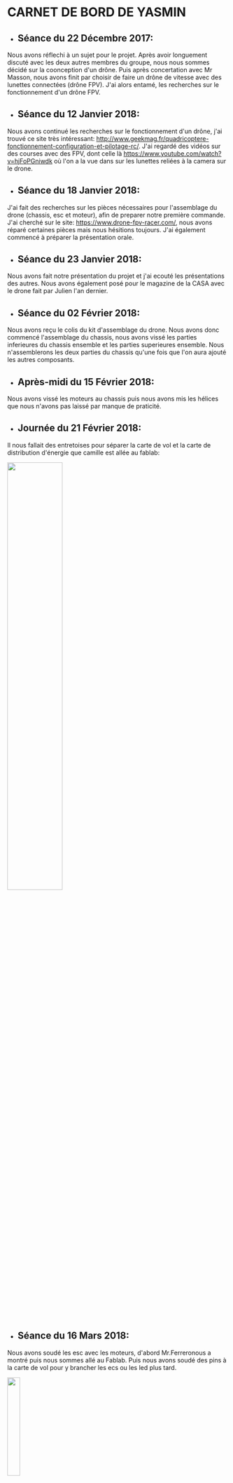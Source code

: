 <h1>CARNET DE BORD DE YASMIN</h1> 

* <h2>Séance du 22 Décembre 2017:</h2>

Nous avons réflechi à un sujet pour le projet. Après avoir longuement discuté avec les deux autres membres du groupe, nous nous sommes
décidé sur la coonception d'un drône. Puis après concertation avec Mr Masson, nous avons finit par choisir de faire un drône de vitesse
avec des lunettes connectées (drône FPV). J'ai alors entamé, les recherches sur le fonctionnement d'un drône FPV.


* <h2>Séance du 12 Janvier 2018:</h2>

Nous avons continué les recherches sur le fonctionnement d'un drône, j'ai trouvé ce site très intéressant:
http://www.geekmag.fr/quadricoptere-fonctionnement-configuration-et-pilotage-rc/. 
J'ai regardé des vidéos sur des courses avec des FPV, dont celle là https://www.youtube.com/watch?v=hjFoPGniwdk où l'on a la vue
dans sur les lunettes reliées à la camera sur le drone.


* <h2>Séance du 18 Janvier 2018:</h2>

J'ai fait des recherches sur les pièces nécessaires pour l'assemblage du drone (chassis, esc et moteur), afin de preparer notre 
première commande. J'ai cherché sur le site: https://www.drone-fpv-racer.com/, nous avons réparé certaines pièces mais nous hésitions toujours. 
J'ai également commencé à préparer la présentation orale.


* <h2>Séance du 23 Janvier 2018:</h2>

Nous avons fait notre présentation du projet et j'ai ecouté les présentations des autres. Nous avons également posé pour le magazine de la 
CASA avec le drone fait par Julien l'an dernier.

* <h2>Séance du 02 Février 2018:</h2>
Nous avons reçu le colis du kit d'assemblage du drone. Nous avons donc commencé l'assemblage du chassis, nous avons vissé les parties inferieures du chassis ensemble et les parties superieures ensemble. 
Nous n'assemblerons les deux parties du chassis qu'une fois que l'on aura ajouté les autres composants.

* <h2>Après-midi du 15 Février 2018:</h2>
Nous avons vissé les moteurs au chassis puis nous avons mis les hélices que nous n'avons pas laissé par manque de praticité.
* <h2>Journée du 21 Février 2018:</h2>
Il nous fallait des entretoises pour séparer la carte de vol et la carte de distribution d'énergie que camille est allée au fablab:
<p><img src="https://user-images.githubusercontent.com/34765769/38151835-30c9cecc-3465-11e8-8761-8c88ae11427f.png" width="50%"></p>
 
 * <h2>Séance du 16 Mars 2018:</h2>
 Nous avons soudé les esc avec les moteurs, d'abord Mr.Ferreronous a montré puis nous sommes allé au Fablab. Puis nous avons soudé des pins à la carte de vol pour y brancher les ecs ou les led plus tard.
 <p><img src="https://user-images.githubusercontent.com/34765769/38151859-4480d7d0-3465-11e8-87b3-625beacd6584.png" width="24%"></p>
  
 * <h2>Après-midi du 28 Mars 2018:</h2> 
 Nous avons esc à la plaque de distribution d'énergie et nous avons rajouté des pins.
 
 * <h2>Séance du 28 Mars 2018:</h2>
 J'ai aidé au branchement de la prise de la batterie et regardé certaines presentations de mes camarades.
